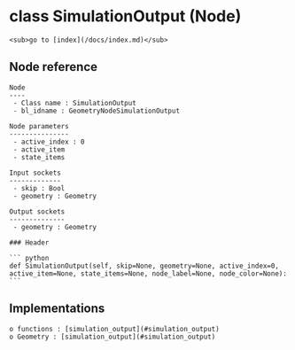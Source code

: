 # class SimulationOutput (Node)

    <sub>go to [index](/docs/index.md)</sub>
    
## Node reference

    Node
    ----
     - Class name : SimulationOutput
     - bl_idname : GeometryNodeSimulationOutput
    
    Node parameters
    ---------------
     - active_index : 0
     - active_item
     - state_items
    
    Input sockets
    -------------
     - skip : Bool
     - geometry : Geometry
    
    Output sockets
    --------------
     - geometry : Geometry
    
    ### Header

    ``` python
    def SimulationOutput(self, skip=None, geometry=None, active_index=0, active_item=None, state_items=None, node_label=None, node_color=None):
    ```
    
## Implementations

    o functions : [simulation_output](#simulation_output)
    o Geometry : [simulation_output](#simulation_output) 
    
    